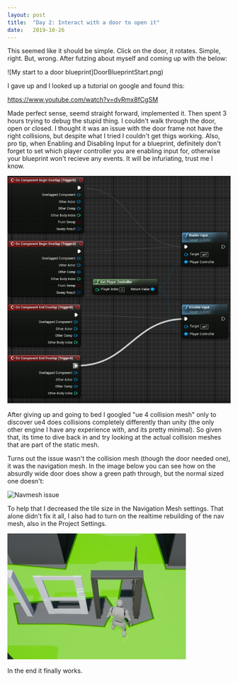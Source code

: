 ```yaml
---
layout: post
title:  "Day 2: Interact with a door to open it"
date:   2019-10-26
---
```


This seemed like it should be simple. Click on the door, it rotates. Simple, right. But, wrong. After futzing about myself and coming up with the below:

![My start to a door blueprint]DoorBlueprintStart.png)

I gave up and I looked up a tutorial on google and found this:

https://www.youtube.com/watch?v=dvRmx8fCgSM


Made perfect sense, seemd straight forward, implemented it. Then spent 3 hours trying to debug the stupid thing. I couldn't walk through the door, open or closed. I thought it was an issue with the door frame not have the right collisions, but despite what I tried I couldn't get thigs working. Also, pro tip, when Enabling and Disabling Input for a blueprint, definitely don't forget to set which player controller you are enabling input for, otherwise your blueprint won't recieve any events. It will be infuriating, trust me I know.

![Setting player controller on Enable/Disable Input in blueprint](day2/EnableDisableInputPlayerController.jpg)

After giving up and going to bed I googled "ue 4 collision mesh" only to discover ue4 does collisions completely differently than unity (the only other engine I have any experience with, and its pretty minimal). So given that, its time to dive back in and try looking at the actual collision meshes that are part of the static mesh.

Turns out the issue wasn't the collision mesh (though the door needed one), it was the navigation mesh. In the image below you can see how on the absurdly wide door does show a green path through, but the normal sized one doesn't:

![Navmesh issue](day2/NavmeshIssue.jpg)

To help that I decreased the tile size in the Navigation Mesh settings. That alone didn't fix it all, I also had to turn on the realtime rebuilding of the nav mesh, also in the Project Settings.

![Navmesh working](day2/WorkingNavMesh.jpg)

In the end it finally works.
